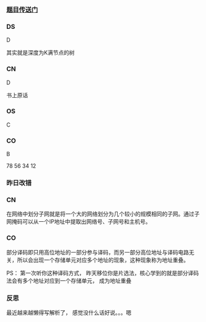 ### [题目传送门](https://mp.weixin.qq.com/s/x84kC4gZfWjvZeLe6-4VPw)

### DS  
D

其实就是深度为K满节点的树
### CN  
D 

书上原话
### OS  
C  

 

### CO  
B  


78 56 34 12
### 昨日改错  
### CN
在网络中划分子网就是将一个大的网络划分为几个较小的规模相同的子网。通过子网掩码可以从一个IP地址中提取出网络号、子网号和主机号。
### CO
部分译码即只用高位地址的一部分参与译码，而另一部分高位地址与译码电路无关，所以会出现一个存储单元对应多个地址的现象，这种现象称为地址重叠。  

PS： 第一次听你这种译码方式， 昨天移位你是片选法，核心学到的就是部分译码法会有多个地址对应到一个存储单元， 成为地址重叠
### 反思  
最近越来越懒得写解析了， 感觉没什么话好说。。。嗯